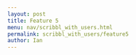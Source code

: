 ```yaml
---
layout: post
title: Feature 5
menu: nav/scribbl_with_users.html
permalink: scribbl_with_users/feature5
author: Ian
---
```

